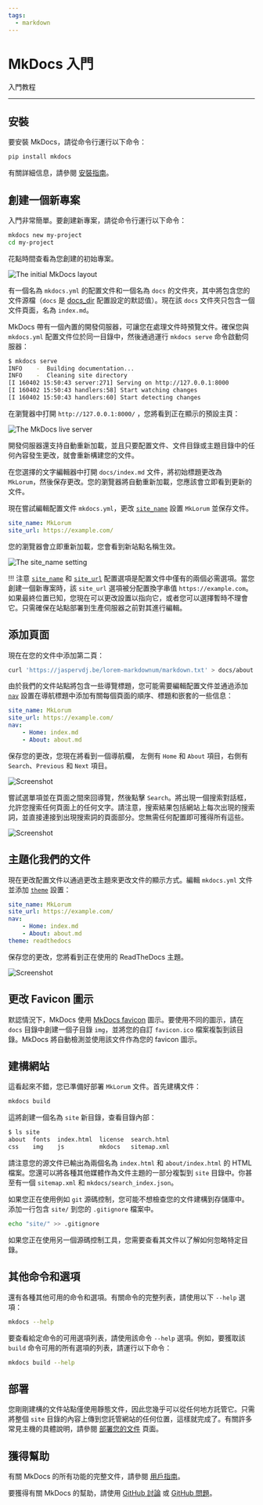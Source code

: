 ```yaml
---
tags:
  - markdown
---
```

# MkDocs 入門

入門教程

---

## 安裝

要安裝 MkDocs，請從命令行運行以下命令：

```bash
pip install mkdocs
```

有關詳細信息，請參閱 [安裝指南]。

## 創建一個新專案

入門非常簡單。要創建新專案，請從命令行運行以下命令：

```bash
mkdocs new my-project
cd my-project
```

花點時間查看為您創建的初始專案。

![The initial MkDocs layout](img/initial-layout.png)

有一個名為 `mkdocs.yml` 的配置文件和一個名為 `docs` 的文件夾，其中將包含您的文件源檔（`docs` 是 [docs_dir] 配置設定的默認值）。現在該 `docs` 文件夾只包含一個文件頁面，名為 `index.md`。

MkDocs 帶有一個內置的開發伺服器，可讓您在處理文件時預覽文件。確保您與 `mkdocs.yml` 配置文件位於同一目錄中，然後通過運行 `mkdocs serve` 命令啟動伺服器：

```bash
$ mkdocs serve
INFO    -  Building documentation...
INFO    -  Cleaning site directory
[I 160402 15:50:43 server:271] Serving on http://127.0.0.1:8000
[I 160402 15:50:43 handlers:58] Start watching changes
[I 160402 15:50:43 handlers:60] Start detecting changes
```

在瀏覽器中打開 `http://127.0.0.1:8000/` ，您將看到正在顯示的預設主頁：

![The MkDocs live server](img/screenshot.png)

開發伺服器還支持自動重新加載，並且只要配置文件、文件目錄或主題目錄中的任何內容發生更改，就會重新構建您的文件。

在您選擇的文字編輯器中打開 `docs/index.md` 文件，將初始標題更改為 `MkLorum`，然後保存更改。您的瀏覽器將自動重新加載，您應該會立即看到更新的文件。

現在嘗試編輯配置文件 `mkdocs.yml`，更改 [`site_name`][site_name] 設置 `MkLorum` 並保存文件。

```yaml
site_name: MkLorum
site_url: https://example.com/
```

您的瀏覽器會立即重新加載，您會看到新站點名稱生效。

![The site_name setting](img/site-name.png)

!!! 注意
    [`site_name`][site_name] 和 [`site_url`][site_url] 配置選項是配置文件中僅有的兩個必需選項。當您創建一個新專案時，該 `site_url`  選項被分配置換字串值 `https://example.com`。如果最終位置已知，您現在可以更改設置以指向它，或者您可以選擇暫時不理會它。只需確保在站點部署到生產伺服器之前對其進行編輯。

## 添加頁面

現在在您的文件中添加第二頁：

```bash
curl 'https://jaspervdj.be/lorem-markdownum/markdown.txt' > docs/about.md
```

由於我們的文件站點將包含一些導覽標題，您可能需要編輯配置文件並通過添加 [`nav`][nav] 設置在導航標題中添加有關每個頁面的順序、標題和嵌套的一些信息：

```yaml
site_name: MkLorum
site_url: https://example.com/
nav:
    - Home: index.md
    - About: about.md
```

保存您的更改，您現在將看到一個導航欄， 左側有 `Home` 和 `About` 項目，右側有 `Search`、`Previous` 和 `Next` 項目。

![Screenshot](img/multipage.png)

嘗試選單項並在頁面之間來回導覽，然後點擊 `Search`。將出現一個搜索對話框，允許您搜索任何頁面上的任何文字。請注意，搜索結果包括網站上每次出現的搜索詞，並直接連接到出現搜索詞的頁面部分。您無需任何配置即可獲得所有這些。

![Screenshot](img/search.png)

## 主題化我們的文件

現在更改配置文件以通過更改主題來更改文件的顯示方式。編輯 `mkdocs.yml` 文件並添加 [`theme`][theme] 設置：

```yaml
site_name: MkLorum
site_url: https://example.com/
nav:
    - Home: index.md
    - About: about.md
theme: readthedocs
```

保存您的更改，您將看到正在使用的 ReadTheDocs 主題。

![Screenshot](img/readthedocs.png)

## 更改 Favicon 圖示

默認情況下，MkDocs 使用 [MkDocs favicon] 圖示。要使用不同的圖示，請在 `docs` 目錄中創建一個子目錄 `img`，並將您的自訂 `favicon.ico` 檔案複製到該目錄。MkDocs 將自動檢測並使用該文件作為您的 favicon 圖示。

[MkDocs favicon]: img/favicon.ico

## 建構網站

這看起來不錯，您已準備好部署 `MkLorum` 文件。首先建構文件：

```bash
mkdocs build
```

這將創建一個名為 `site` 新目錄，查看目錄內部：

```bash
$ ls site
about  fonts  index.html  license  search.html
css    img    js          mkdocs   sitemap.xml
```

請注意您的源文件已輸出為兩個名為 `index.html` 和 `about/index.html` 的 HTML 檔案。您還可以將各種其他媒體作為文件主題的一部分複製到 `site` 目錄中。你甚至有一個 `sitemap.xml` 和 `mkdocs/search_index.json`。

如果您正在使用例如 `git` 源碼控制，您可能不想檢查您的文件建構到存儲庫中。添加一行包含 `site/` 到您的 `.gitignore` 檔案中。

```bash
echo "site/" >> .gitignore
```

如果您正在使用另一個源碼控制工具，您需要查看其文件以了解如何忽略特定目錄。

## 其他命令和選項

還有各種其他可用的命令和選項。有關命令的完整列表，請使用以下 `--help` 選項：

```bash
mkdocs --help
```

要查看給定命令的可用選項列表，請使用該命令 `--help` 選項。例如，要獲取該 `build` 命令可用的所有選項的列表，請運行以下命令：

```bash
mkdocs build --help
```

## 部署

您剛剛建構的文件站點僅使用靜態文件，因此您幾乎可以從任何地方託管它。只需將整個 `site` 目錄的內容上傳到您託管網站的任何位置，這樣就完成了。有關許多常見主機的具體說明，請參閱 [部署您的文件][deploy] 頁面。

## 獲得幫助

有關 MkDocs 的所有功能的完整文件，請參閱 [用戶指南]。

要獲得有關 MkDocs 的幫助，請使用 [GitHub 討論] 或 [GitHub 問題]。


[安裝指南]: user-guide/installation.md
[docs_dir]: user-guide/configuration.md#docs_dir
[deploy]: user-guide/deploying-your-docs.md
[nav]: user-guide/configuration.md#nav
[GitHub 討論]: https://github.com/mkdocs/mkdocs/discussions
[GitHub 問題]: https://github.com/mkdocs/mkdocs/issues
[site_name]: user-guide/configuration.md#site_name
[site_url]: user-guide/configuration.md#site_url
[theme]: user-guide/configuration.md#theme
[用戶指南]: user-guide/index.md
